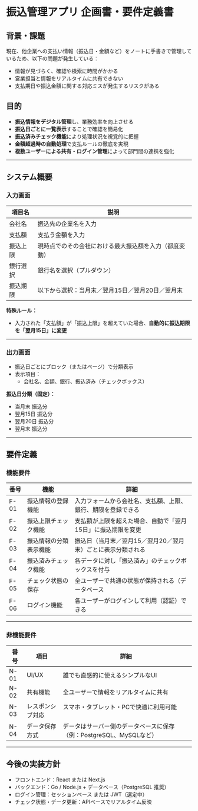 # 振込管理アプリ 企画書・要件定義書

## 背景・課題

現在、他企業への支払い情報（振込日・金額など）をノートに手書きで管理しているため、以下の問題が発生している：

- 情報が見づらく、確認や検索に時間がかかる  
- 営業担当と情報をリアルタイムに共有できない  
- 支払期日や振込金額に関する対応ミスが発生するリスクがある

## 目的

- **振込情報をデジタル管理**し、業務効率を向上させる  
- **振込日ごとに一覧表示**することで確認を簡易化  
- **振込済みチェック機能**により処理状況を視覚的に把握  
- **金額超過時の自動処理**で支払ルールの徹底を実現  
- **複数ユーザーによる共有・ログイン管理**によって部門間の連携を強化  

---

## システム概要

### 入力画面

| 項目名     | 説明                                                   |
|----------- |------------------------------------------------------  |
| 会社名     | 振込先の企業名を入力                                     |
| 支払額     | 支払う金額を入力                                         |
| 振込上限   | 現時点でのその会社における最大振込額を入力（都度変動）      |
| 銀行選択   | 銀行名を選択（プルダウン）                                |
| 振込期限   | 以下から選択：当月末／翌月15日／翌月20日／翌月末           |

**特殊ルール：**
- 入力された「支払額」が「振込上限」を超えていた場合、**自動的に振込期限を「翌月15日」に変更**

---

### 出力画面

- 振込日ごとにブロック（またはページ）で分類表示
- 表示項目：
  - 会社名、金額、銀行、振込済み（チェックボックス）

**振込日分類（固定）：**
- 当月末 振込分  
- 翌月15日 振込分  
- 翌月20日 振込分  
- 翌月末 振込分  

---

## 要件定義

### 機能要件

| 番号 | 機能                             | 詳細                                                                                   |
|------|----------------------------------|------------------------------------------------------------------------------------------|
| F-01 | 振込情報の登録機能               | 入力フォームから会社名、支払額、上限、銀行、期限を登録できる                            |
| F-02 | 振込上限チェック機能             | 支払額が上限を超えた場合、自動で「翌月15日」に振込期限を変更                            |
| F-03 | 振込情報の分類表示機能           | 振込日（当月末／翌月15／翌月20／翌月末）ごとに表示分類される                            |
| F-04 | 振込済みチェック機能             | 各データに対し「振込済み」のチェックボックスを付与                                     |
| F-05 | チェック状態の保存               | 全ユーザーで共通の状態が保持される（データベース                               |
| F-06 | ログイン機能                     | 各ユーザーがログインして利用（認証）できる                                               |

---

### 非機能要件

| 番号 | 項目           | 詳細                                                                 |
|------|----------------|----------------------------------------------------------------------|
| N-01 | UI/UX           | 誰でも直感的に使えるシンプルなUI                                    　 |
| N-02 | 共有機能        | 全ユーザーで情報をリアルタイムに共有                                　　 |
| N-03 | レスポンシブ対応 | スマホ・タブレット・PCで快適に利用可能                            　　　 |
| N-04 | データ保存方式 | データはサーバー側のデータベースに保存（例：PostgreSQL、MySQLなど）　　　　　|

---

## 今後の実装方針

- フロントエンド：React または Next.js  
- バックエンド：Go / Node.js + データベース（PostgreSQL 推奨）  
- ログイン管理：セッションベース または JWT（選定中）  
- チェック状態・データ更新：APIベースでリアルタイム反映  

